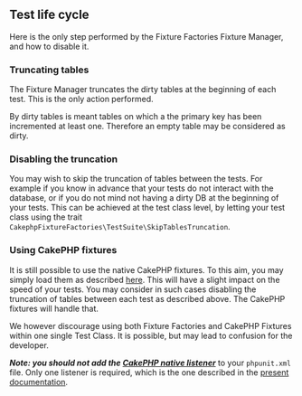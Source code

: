 ## Test life cycle

Here is the only step performed by the Fixture Factories Fixture Manager, and how to disable it.

### Truncating tables

The Fixture Manager truncates the dirty tables at the beginning of each test. This is the only action performed.

By dirty tables is meant tables on which a the primary key has been incremented at least one.
Therefore an empty table may be considered as dirty. 

### Disabling the truncation

You may wish to skip the truncation of tables between the tests. For example if you know in advance that
your tests do not interact with the database, or if you do not mind not having a dirty DB at the beginning of your tests.
This can be achieved at the test class level, by letting your test class using the trait `CakephpFixtureFactories\TestSuite\SkipTablesTruncation`.

### Using CakePHP fixtures

It is still possible to use the native CakePHP fixtures. To this aim, you may simply load them as described [here](https://book.cakephp.org/3/en/development/testing.html#creating-fixtures).
This will have a slight impact on the speed of your tests. You may consider in such cases disabling the truncation
of tables between each test as described above. The CakePHP fixtures will handle that.

We however discourage using both Fixture Factories and CakePHP Fixtures within one single Test Class.
It is possible, but may lead to confusion for the developer. 

***Note: you should not add the [CakePHP native listener](https://book.cakephp.org/3/en/development/testing.html#phpunit-configuration)*** to your `phpunit.xml` file.
Only one listener is required, which is the one described in the [present documentation](https://github.com/pakacuda/cakephp-fixture-factories/blob/master/docs/setup.md#listeners).


